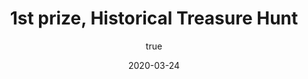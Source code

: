 ---
author:
  name: "Jatin Dehmiwal"
date: 2020-03-24
title: 1st prize, Historical Treasure Hunt
eventname: Dyal Singh College, University of Delhi
eventlocation:
weight: 10
---